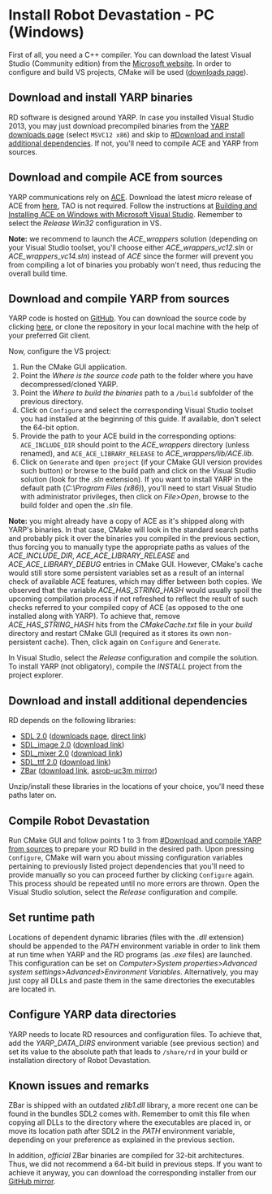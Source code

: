 # Install Robot Devastation - PC (Windows)

First of all, you need a C++ compiler. You can download the latest Visual Studio (Community edition) from the [Microsoft website](https://www.visualstudio.com/downloads/). In order to configure and build VS projects, CMake will be used ([downloads page](https://cmake.org/download/)).

## Download and install YARP binaries

RD software is designed around YARP. In case you installed Visual Studio 2013, you may just download precompiled binaries from the [YARP downloads page](http://www.yarp.it/installation_downloads.html) (select `MSVC12 x86`) and skip to [#Download and install additional dependencies](#download-and-install-additional-dependencies). If not, you'll need to compile ACE and YARP from sources.

## Download and compile ACE from sources

YARP communications rely on [ACE](http://www.cs.wustl.edu/~schmidt/ACE.html). Download the latest *micro* release of ACE from [here](http://download.dre.vanderbilt.edu/), TAO is not required. Follow the instructions at [Building and Installing ACE on Windows with Microsoft Visual Studio](http://www.dre.vanderbilt.edu/~schmidt/DOC_ROOT/ACE/ACE-INSTALL.html#msvc). Remember to select the *Release Win32* configuration in VS.

**Note:** we recommend to launch the *ACE_wrappers* solution (depending on your Visual Studio toolset, you'll choose either *ACE_wrappers_vc12.sln* or *ACE_wrappers_vc14.sln*) instead of *ACE* since the former will prevent you from compiling a lot of binaries you probably won't need, thus reducing the overall build time.

## Download and compile YARP from sources

YARP code is hosted on [GitHub](https://github.com/robotology/yarp). You can download the source code by clicking [here](https://github.com/robotology/yarp/archive/master.zip), or clone the repository in your local machine with the help of your preferred Git client.

Now, configure the VS project:

1. Run the CMake GUI application.
2. Point the *Where is the source code* path to the folder where you have decompressed/cloned YARP.
3. Point the *Where to build the binaries* path to a `/build` subfolder of the previous directory.
4. Click on `Configure` and select the corresponding Visual Studio toolset you had installed at the beginning of this guide. If available, don't select the 64-bit option.
5. Provide the path to your ACE build in the corresponding options: `ACE_INCLUDE_DIR` should point to the *ACE_wrappers* directory (unless renamed), and `ACE_ACE_LIBRARY_RELEASE` to *ACE_wrappers/lib/ACE.lib*.
6. Click on `Generate` and `Open project` (if your CMake GUI version provides such button) or browse to the build path and click on the Visual Studio solution (look for the *.sln* extension). If you want to install YARP in the default path (*C:\Program Files (x86)*), you'll need to start Visual Studio with administrator privileges, then click on *File>Open*, browse to the build folder and open the *.sln* file.

**Note:** you might already have a copy of ACE as it's shipped along with YARP's binaries. In that case, CMake will look in the standard search paths and probably pick it over the binaries you compiled in the previous section, thus forcing you to manually type the appropriate paths as values of the *ACE_INCLUDE_DIR*, *ACE_ACE_LIBRARY_RELEASE* and *ACE_ACE_LIBRARY_DEBUG* entries in CMake GUI. However, CMake's cache would still store some persistent variables set as a result of an internal check of available ACE features, which may differ between both copies. We observed that the variable *ACE_HAS_STRING_HASH* would usually spoil the upcoming compilation process if not refreshed to reflect the result of such checks referred to your compiled copy of ACE (as opposed to the one installed along with YARP). To achieve that, remove *ACE_HAS_STRING_HASH* hits from the *CMakeCache.txt* file in your *build* directory and restart CMake GUI (required as it stores its own non-persistent cache). Then, click again on `Configure` and `Generate`.

In Visual Studio, select the *Release* configuration and compile the solution. To install YARP (not obligatory), compile the *INSTALL* project from the project explorer.

## Download and install additional dependencies

RD depends on the following libraries:
* [SDL 2.0](https://www.libsdl.org/index.php) ([downloads page](https://www.libsdl.org/download-2.0.php), [direct link](https://www.libsdl.org/release/SDL2-devel-2.0.5-VC.zip))
* [SDL_image 2.0](https://www.libsdl.org/projects/SDL_image/) ([download link](https://www.libsdl.org/projects/SDL_image/release/SDL2_image-devel-2.0.1-VC.zip))
* [SDL_mixer 2.0](https://www.libsdl.org/projects/SDL_mixer/) ([download link](https://www.libsdl.org/projects/SDL_mixer/release/SDL2_mixer-devel-2.0.1-VC.zip))
* [SDL_ttf 2.0](https://www.libsdl.org/projects/SDL_ttf/) ([download link](https://www.libsdl.org/projects/SDL_ttf/release/SDL2_ttf-devel-2.0.14-VC.zip))
* [ZBar](http://zbar.sourceforge.net/) ([download link](https://sourceforge.net/projects/zbar/files/latest/download), [asrob-uc3m mirror](https://github.com/asrob-uc3m/ZBar/releases/latest))

Unzip/install these libraries in the locations of your choice, you'll need these paths later on.

## Compile Robot Devastation

Run CMake GUI and follow points 1 to 3 from [#Download and compile YARP from sources](#download-and-compile-yarp-from-sources) to prepare your RD build in the desired path. Upon pressing `Configure`, CMake will warn you about missing configuration variables pertaining to previously listed project dependencies that you'll need to provide manually so you can proceed further by clicking `Configure` again. This process should be repeated until no more errors are thrown. Open the Visual Studio solution, select the *Release* configuration and compile.

## Set runtime path

Locations of dependent dynamic libraries (files with the *.dll* extension) should be appended to the *PATH* environment variable in order to link them at run time when YARP and the RD programs (as *.exe* files) are launched. This configuration can be set on *Computer>System properties>Advanced system settings>Advanced>Environment Variables*. Alternatively, you may just copy all DLLs and paste them in the same directories the executables are located in.

## Configure YARP data directories

YARP needs to locate RD resources and configuration files. To achieve that, add the *YARP_DATA_DIRS* environment variable (see previous section) and set its value to the absolute path that leads to `/share/rd` in your build or installation directory of Robot Devastation.

## Known issues and remarks

ZBar is shipped with an outdated *zlib1.dll* library, a more recent one can be found in the bundles SDL2 comes with. Remember to omit this file when copying all DLLs to the directory where the executables are placed in, or move its location path after SDL2 in the *PATH* environment variable, depending on your preference as explained in the previous section.

In addition, *official* ZBar binaries are compiled for 32-bit architectures. Thus, we did not recommend a 64-bit build in previous steps. If you want to achieve it anyway, you can download the corresponding installer from our [GitHub mirror](https://github.com/asrob-uc3m/ZBar/releases/latest).
